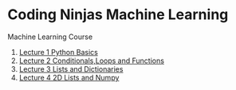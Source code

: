 # Coding Ninjas Machine Learning
Machine Learning Course 

1. [Lecture 1 Python Basics](https://github.com/anuraglahon16/Coding-Ninjas-Machine-Learning-/tree/master/Lecture%201%20Python%20Basics)
2. [Lecture 2 Conditionals,Loops and Functions](https://github.com/anuraglahon16/Coding-Ninjas-Machine-Learning-/tree/master/Lecture%202%20Conditionals%20loops%20and%20Functions)
3. [Lecture 3 Lists and Dictionaries](https://github.com/anuraglahon16/Coding-Ninjas-Machine-Learning-/tree/master/Lecture%203%20Lists%20and%20Dictionaries)
4. [Lecture 4 2D Lists and Numpy](https://github.com/anuraglahon16/Coding-Ninjas-Machine-Learning-/tree/master/Lecture%204%202D%20Lists%20and%20Numpy)
